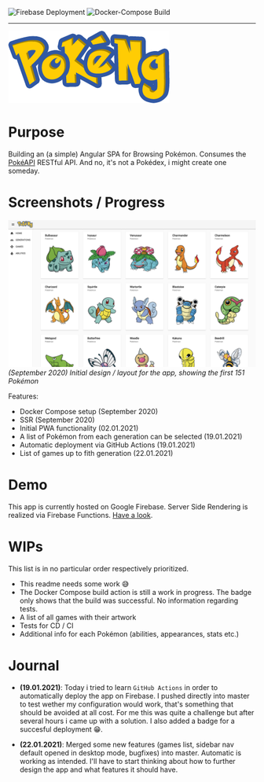 ![Firebase Deployment](https://github.com/DatSwissGuy/pokemon-app/workflows/Firebase%20Deployment/badge.svg?branch=master)
![Docker-Compose Build](https://github.com/DatSwissGuy/pokemon-app/workflows/Docker-Compose%20Build/badge.svg?branch=master)

---

![PokeNgLogo](doc/PokeNg.png)

# Purpose

Building an (a simple) Angular SPA for Browsing Pokémon. Consumes the [PokéAPI](https://www.pokeapi.co) RESTful API. And no, it's not a Pokédex, i might create one someday.

# Screenshots / Progress
![Progress-2020-9-13](doc/Screenshot_2020-12-08.png)
*(September 2020) Initial design / layout for the app, showing the first 151 Pokémon*

Features:
- Docker Compose setup (September 2020)
- SSR (September 2020)
- Initial PWA functionality (02.01.2021)
- A list of Pokémon from each generation can be selected (19.01.2021)
- Automatic deployment via GitHub Actions (19.01.2021)
- List of games up to fith generation (22.01.2021)

# Demo

This app is currently hosted on Google Firebase. Server Side Rendering is realized via Firebase Functions. [Have a look](https://pokemon-app-51156.web.app).

# WIPs

This list is in no particular order respectively prioritized.

- This readme needs some work 😅
- The Docker Compose build action is still a work in progress. The badge only shows that the build was successful. No information regarding tests.
- A list of all games with their artwork
- Tests for CD / CI
- Additional info for each Pokémon (abilities, appearances, stats etc.) 

# Journal

- **(19.01.2021)**: Today i tried to learn `GitHub Actions` in order to automatically deploy the app on Firebase. I pushed directly into master to test wether my configuration would work, that's something that should be avoided at all cost. For me this was quite a challenge but after several hours i came up with a solution. I also added a badge for a succesful deployment 😁. 

- **(22.01.2021)**: Merged some new features (games list, sidebar nav default opened in desktop mode, bugfixes) into master. Automatic is working as intended. I'll have to start thinking about how to further design the app and what features it should have. 
